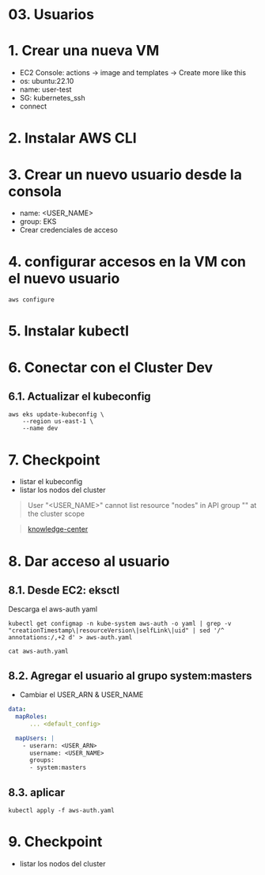 # 03. Usuarios <!-- omit in toc -->

# 1. Crear una nueva VM
- EC2 Console: actions -> image and templates -> Create more like this
- os: ubuntu:22.10
- name: user-test
- SG: kubernetes_ssh
- connect

# 2. Instalar AWS CLI

# 3. Crear un nuevo usuario desde la consola
- name: <USER_NAME>
- group: EKS
- Crear credenciales de acceso

# 4. configurar accesos en la VM con el nuevo usuario
```
aws configure
```

# 5. Instalar kubectl

# 6. Conectar con el Cluster Dev
## 6.1. Actualizar el kubeconfig
```
aws eks update-kubeconfig \
    --region us-east-1 \
    --name dev
```

# 7. Checkpoint
- listar el kubeconfig
- listar los nodos del cluster

> User "<USER_NAME>" cannot list resource "nodes" in API group "" at the cluster scope

> [knowledge-center](https://repost.aws/knowledge-center/eks-api-server-unauthorized-error)

# 8. Dar acceso al usuario
## 8.1. Desde EC2: eksctl
Descarga el aws-auth yaml
```
kubectl get configmap -n kube-system aws-auth -o yaml | grep -v "creationTimestamp\|resourceVersion\|selfLink\|uid" | sed '/^  annotations:/,+2 d' > aws-auth.yaml

cat aws-auth.yaml
```

## 8.2. Agregar el usuario al grupo system:masters
- Cambiar el USER_ARN & USER_NAME
```yaml
data:
  mapRoles:
	  ... <default_config>

  mapUsers: |
    - userarn: <USER_ARN>
      username: <USER_NAME>
      groups:
      - system:masters
```
## 8.3. aplicar
```
kubectl apply -f aws-auth.yaml
```

# 9. Checkpoint
- listar los nodos del cluster
